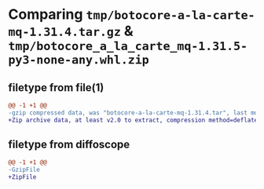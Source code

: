 # Comparing `tmp/botocore-a-la-carte-mq-1.31.4.tar.gz` & `tmp/botocore_a_la_carte_mq-1.31.5-py3-none-any.whl.zip`

## filetype from file(1)

```diff
@@ -1 +1 @@
-gzip compressed data, was "botocore-a-la-carte-mq-1.31.4.tar", last modified: Tue Jul 18 01:55:19 2023, max compression
+Zip archive data, at least v2.0 to extract, compression method=deflate
```

## filetype from diffoscope

```diff
@@ -1 +1 @@
-GzipFile
+ZipFile
```

